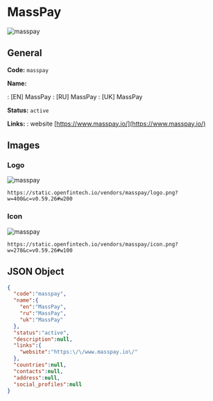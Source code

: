 
# MassPay 
![masspay](https://static.openfintech.io/vendors/masspay/logo.png?w=400&c=v0.59.26#w200)  

## General 
 
**Code:** `masspay` 
 
**Name:** 
 
:	[EN] MassPay 
:	[RU] MassPay 
:	[UK] MassPay 
 
**Status:** `active` 
 
**Links:** 
: website [https://www.masspay.io/](https://www.masspay.io/) 
 

## Images 

### Logo 
 
![masspay](https://static.openfintech.io/vendors/masspay/logo.png?w=400&c=v0.59.26#w200)  

```
https://static.openfintech.io/vendors/masspay/logo.png?w=400&c=v0.59.26#w200
```  

### Icon 
 
![masspay](https://static.openfintech.io/vendors/masspay/icon.png?w=278&c=v0.59.26#w100)  

```
https://static.openfintech.io/vendors/masspay/icon.png?w=278&c=v0.59.26#w100
```  

## JSON Object 

```json
{
  "code":"masspay",
  "name":{
    "en":"MassPay",
    "ru":"MassPay",
    "uk":"MassPay"
  },
  "status":"active",
  "description":null,
  "links":{
    "website":"https:\/\/www.masspay.io\/"
  },
  "countries":null,
  "contacts":null,
  "address":null,
  "social_profiles":null
}
```  
